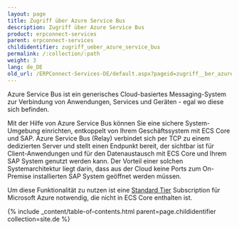 ```yaml
---
layout: page
title: Zugriff über Azure Service Bus
description: Zugriff über Azure Service Bus
product: erpconnect-services
parent: erpconnect-services
childidentifier: zugriff_ueber_azure_service_bus
permalink: /:collection/:path
weight: 3
lang: de_DE
old_url: /ERPConnect-Services-DE/default.aspx?pageid=zugriff__ber_azure_service_bus
---
```


Azure Service Bus ist ein generisches Cloud-basiertes Messaging-System zur Verbindung von Anwendungen, Services und Geräten - egal wo diese sich befinden. 

Mit der Hilfe von Azure Service Bus können Sie eine sichere System-Umgebung einrichten, entkoppelt von Ihrem Geschäftssystem mit ECS Core und SAP. Azure Service Bus (Relay) verbindet sich per TCP zu einem dedizierten Server und stellt einen Endpunkt bereit, der sichtbar ist für Client-Anwendungen und für den Datenaustausch mit ECS Core und Ihrem SAP System genutzt werden kann. 
Der Vorteil einer solchen Systemarchitektur liegt darin, dass aus der Cloud keine Ports zum On-Premise installierten SAP System geöffnet werden müssen. 


Um diese Funktionalität zu nutzen ist eine [Standard Tier](https://azure.microsoft.com/de-de/pricing/details/service-bus/) Subscription für Microsoft Azure notwendig, die nicht in ECS Core enthalten ist. 

{% include _content/table-of-contents.html parent=page.childidentifier collection=site.de %}